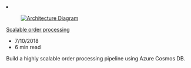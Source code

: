 <!-- This file is automatically generated by build/architectures/build_index.py. Any updates will be lost. -->

<!-- markdownlint-disable MD033 -->

<li class="grid-item item-column" data-categories="Web Databases ">
<article class="card">
    <div class="card-header has-margin-bottom-none" aria-hidden="true">
        <figure class="image diagram has-height-175 has-overflow-hidden level">
            <a href="/azure/architecture/example-scenario/data/ecommerce-order-processing"><img src="/azure/architecture/browse/thumbs/ecommerce-order-processing.png" class="diagram" alt="Architecture Diagram" data-linktype="relative-path"></a>
        </figure>
    </div>
    <div class="card-content">
        <a class="card-content-title has-margin-top-none" href="/azure/architecture/example-scenario/data/ecommerce-order-processing">
            <p>Scalable order processing</p>
        </a>
        <ul class="card-content-metadata">
            <li>7/10/2018</li>
            <li>6 min read</li>
        </ul>
        <p class="card-content-description">Build a highly scalable order processing pipeline using Azure Cosmos DB.</p>
        <div class="bottom-to-top-fade is-hidden-mobile"></div>
    </div>
</article>
</li>
